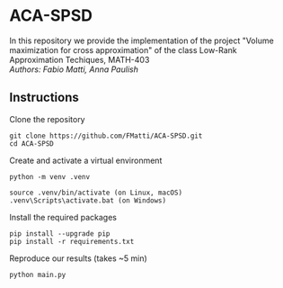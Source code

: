 # ACA-SPSD

In this repository we provide the implementation of the project "Volume maximization for cross approximation" of the class Low-Rank Approximation Techiques, MATH-403  <br/>
_Authors: Fabio Matti, Anna Paulish_

## Instructions

Clone the repository
```[bash]
git clone https://github.com/FMatti/ACA-SPSD.git
cd ACA-SPSD
```

Create and activate a virtual environment
```[bash]
python -m venv .venv

source .venv/bin/activate (on Linux, macOS)
.venv\Scripts\activate.bat (on Windows)
```

Install the required packages
```[bash]
pip install --upgrade pip
pip install -r requirements.txt
```

Reproduce our results (takes ~5 min)
```[bash]
python main.py
```
